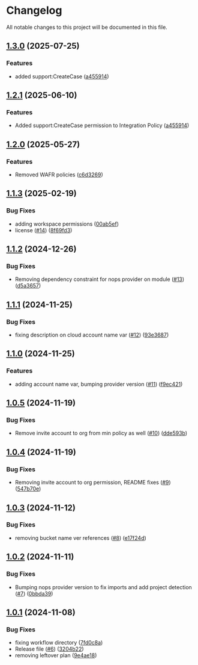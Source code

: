 # Changelog

All notable changes to this project will be documented in this file.


## [1.3.0](https://github.com/nops-io/terraform-aws-nops-integration/compare/v1.2.0...v1.3.0) (2025-07-25)


### Features

* added support:CreateCase ([a455914](https://github.com/nops-io/terraform-aws-nops-integration/commit/a4559147f7c9c1ab4a5168064948b103c08190fc))

## [1.2.1](https://github.com/nops-io/terraform-aws-nops-integration/compare/v1.2.0...v1.2.1) (2025-06-10)


### Features

* Added support:CreateCase permission to Integration Policy ([a455914](https://github.com/nops-io/terraform-aws-nops-integration/commit/a4559147f7c9c1ab4a5168064948b103c08190fc))


## [1.2.0](https://github.com/nops-io/terraform-aws-nops-integration/compare/v1.1.3...v1.2.0) (2025-05-27)


### Features

* Removed WAFR policies ([c6d3269](https://github.com/nops-io/terraform-aws-nops-integration/commit/c6d32699ae858846cd8f171a59d7c5f5a619d6c6))


## [1.1.3](https://github.com/nops-io/terraform-aws-nops-integration/compare/v1.1.2...v1.1.3) (2025-02-19)


### Bug Fixes

* adding workspace permissions ([00ab5ef](https://github.com/nops-io/terraform-aws-nops-integration/commit/00ab5ef72571186e9cc3ce9755cb2fc8e065e0b8))
* license ([#14](https://github.com/nops-io/terraform-aws-nops-integration/issues/14)) ([8f69fd3](https://github.com/nops-io/terraform-aws-nops-integration/commit/8f69fd3bd9942a8d063af17bce31e3a19b1d0212))

## [1.1.2](https://github.com/nops-io/terraform-aws-nops-integration/compare/v1.1.1...v1.1.2) (2024-12-26)


### Bug Fixes

* Removing dependency constraint for nops provider on module ([#13](https://github.com/nops-io/terraform-aws-nops-integration/issues/13)) ([d5a3657](https://github.com/nops-io/terraform-aws-nops-integration/commit/d5a3657ab326572d48dd0a75421d88b53ea3063c))

## [1.1.1](https://github.com/nops-io/terraform-aws-nops-integration/compare/v1.1.0...v1.1.1) (2024-11-25)


### Bug Fixes

* fixing description on cloud account name var ([#12](https://github.com/nops-io/terraform-aws-nops-integration/issues/12)) ([93e3687](https://github.com/nops-io/terraform-aws-nops-integration/commit/93e3687127dd60b6307353f9085f05de6842e510))

## [1.1.0](https://github.com/nops-io/terraform-aws-nops-integration/compare/v1.0.5...v1.1.0) (2024-11-25)


### Features

* adding account name var, bumping provider version ([#11](https://github.com/nops-io/terraform-aws-nops-integration/issues/11)) ([f9ec421](https://github.com/nops-io/terraform-aws-nops-integration/commit/f9ec4217cf564402d4f570864f8794b0a743ff28))

## [1.0.5](https://github.com/nops-io/terraform-aws-nops-integration/compare/v1.0.4...v1.0.5) (2024-11-19)


### Bug Fixes

* Remove invite account to org from min policy as well ([#10](https://github.com/nops-io/terraform-aws-nops-integration/issues/10)) ([dde593b](https://github.com/nops-io/terraform-aws-nops-integration/commit/dde593bc90b61f64030fedcbe43c86902256e865))

## [1.0.4](https://github.com/nops-io/terraform-aws-nops-integration/compare/v1.0.3...v1.0.4) (2024-11-19)


### Bug Fixes

* Removing invite account to org permission, README fixes ([#9](https://github.com/nops-io/terraform-aws-nops-integration/issues/9)) ([547b70e](https://github.com/nops-io/terraform-aws-nops-integration/commit/547b70e0a5fc5c08e998c6e7f8635af35ab7eca3))

## [1.0.3](https://github.com/nops-io/terraform-aws-nops-integration/compare/v1.0.2...v1.0.3) (2024-11-12)


### Bug Fixes

* removing bucket name ver references ([#8](https://github.com/nops-io/terraform-aws-nops-integration/issues/8)) ([e17f24d](https://github.com/nops-io/terraform-aws-nops-integration/commit/e17f24d6cd36e2350e6ab8755b8cb02026128f4b))

## [1.0.2](https://github.com/nops-io/terraform-aws-nops-integration/compare/v1.0.1...v1.0.2) (2024-11-11)


### Bug Fixes

* Bumping nops provider version to fix imports and add project detection ([#7](https://github.com/nops-io/terraform-aws-nops-integration/issues/7)) ([0bbda39](https://github.com/nops-io/terraform-aws-nops-integration/commit/0bbda399b93105f4807bf331a0f713c318b4e4fd))

## [1.0.1](https://github.com/nops-io/terraform-aws-nops-integration/compare/v1.0.0...v1.0.1) (2024-11-08)


### Bug Fixes

* fixing workflow directory ([7fd0c8a](https://github.com/nops-io/terraform-aws-nops-integration/commit/7fd0c8a8fa314a883e5b60987e0bf738316e4dce))
* Release file ([#6](https://github.com/nops-io/terraform-aws-nops-integration/issues/6)) ([3204b22](https://github.com/nops-io/terraform-aws-nops-integration/commit/3204b227189bb761bc36049862213d0c6229cfe7))
* removing leftover plan ([9e4ae18](https://github.com/nops-io/terraform-aws-nops-integration/commit/9e4ae18c6e98147faad2de6599d4e20224d7bc23))
